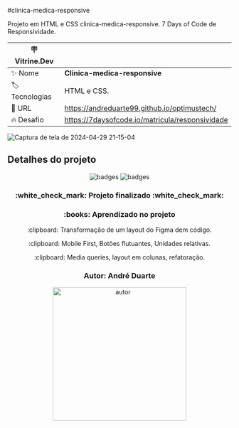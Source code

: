 #clinica-medica-responsive

Projeto em HTML e CSS clinica-medica-responsive. 7 Days of Code de Responsividade.

| :placard: Vitrine.Dev |     |
| -------------  | --- |
| :sparkles: Nome        | **Clinica-medica-responsive**
| :label: Tecnologias | HTML e CSS.
| :rocket: URL         | https://andreduarte99.github.io/optimustech/
| :fire: Desafio     | https://7daysofcode.io/matricula/responsividade

<!-- Inserir imagem com a #vitrinedev ao final do link -->

![Captura de tela de 2024-04-29 21-15-04](https://github.com/andreduarte99/optimustech/assets/42449246/cb8f96ef-5186-40c6-a6fc-a6035d3a438c#vitrinedev)

## Detalhes do projeto

<p align="center">
<img src="https://img.shields.io/badge/STATUS-FINALIZADO-green" alt="badges"/>
<img src="https://img.shields.io/github/stars/andreduarte99?style=social" alt="badges"/>
</p>
<h3 align="center"> 
    :white_check_mark: Projeto finalizado  :white_check_mark:
</h3>
<h3 align="center">
    :books: Aprendizado no projeto
</h3>
<p align="center">
   :clipboard: Transformação de um layout do Figma dem código.
</p>
<p align="center">
   :clipboard: Mobile First, Botões flutuantes, Unidades relativas.
</p>
<p align="center">
   :clipboard: Media queries, layout em colunas, refatoração.
</p>
<h3 align="center"> 
    Autor: André Duarte
</h3>
<p align="center">
<img height= 300px width= 300px src="https://github.com/andreduarte99/pong-com-Scratch/assets/42449246/706488b7-a318-4ea5-bc07-dcd35fbf1b64" alt="autor"/>
</p>
